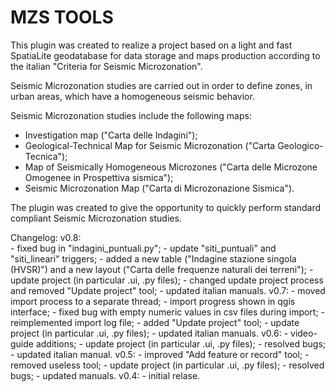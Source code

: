 # MZS TOOLS

This plugin was created to realize a project based on a light and fast SpatiaLite geodatabase for data storage and maps production according to the italian "Criteria for Seismic Microzonation".

Seismic Microzonation studies are carried out in order to define zones, in urban areas, which have a homogeneous seismic behavior.

Seismic Microzonation studies include the following maps:

- Investigation map ("Carta delle Indagini"); 
- Geological-Technical Map for Seismic Microzonation ("Carta Geologico-Tecnica"); 
- Map of Seismically Homogeneous Microzones ("Carta delle Microzone Omogenee in Prospettiva sismica"); 
- Seismic Microzonation Map ("Carta di Microzonazione Sismica"). 

The plugin was created to give the opportunity to quickly perform standard compliant Seismic Microzonation studies.

Changelog:
		v0.8:		
				-  fixed bug in "indagini_puntuali.py";
				-  update "siti_puntuali" and "siti_lineari" triggers;
				-  added a new table ("Indagine stazione singola (HVSR)") and a new layout ("Carta delle frequenze naturali dei terreni");
				-  update project (in particular .ui, .py files);
				-  changed update project process and removed "Update project" tool;
				-  updated italian manuals.
		v0.7:
				-  moved import process to a separate thread;
				-  import progress shown in qgis interface;
				-  fixed bug with empty numeric values in csv files during import;
				-  reimplemented import log file;
				-  added "Update project" tool;
				-  update project (in particular .ui, .py files);
				-  updated italian manuals.
		v0.6:
				-  video-guide additions;
				-  update project (in particular .ui, .py files);
				-  resolved bugs;
				-  updated italian manual.
		v0.5:
				-  improved "Add feature or record" tool;
				-  removed useless tool;
				-  update project (in particular .ui, .py files);
				-  resolved bugs;
				-  updated manuals.
		v0.4:
				-  initial relase.

